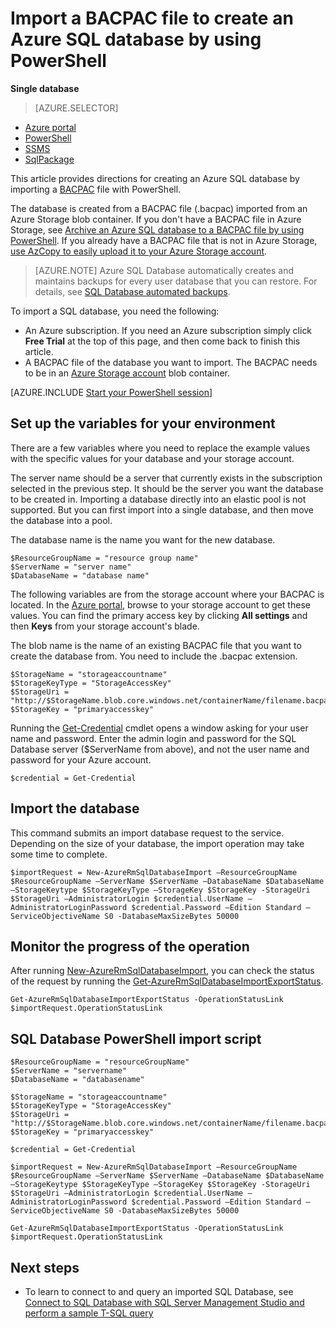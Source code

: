 <properties
    pageTitle="Import a BACPAC file to create an Azure SQL database by using PowerShell | Microsoft Azure"
    description="Import a BACPAC file to create an Azure SQL database by using PowerShell"
    services="sql-database"
    documentationCenter=""
    authors="stevestein"
    manager="jhubbard"
    editor=""/>

<tags
    ms.service="sql-database"
    ms.devlang="NA"
    ms.topic="article"
    ms.tgt_pltfrm="powershell"
    ms.workload="data-management"
    ms.date="08/31/2016"
    ms.author="sstein"/>

# Import a BACPAC file to create an Azure SQL database by using PowerShell

**Single database**

> [AZURE.SELECTOR]
- [Azure portal](sql-database-import.md)
- [PowerShell](sql-database-import-powershell.md)
- [SSMS](sql-database-cloud-migrate-compatible-import-bacpac-ssms.md)
- [SqlPackage](sql-database-cloud-migrate-compatible-import-bacpac-sqlpackage.md)

This article provides directions for creating an Azure SQL database by importing a [BACPAC](https://msdn.microsoft.com/library/ee210546.aspx#Anchor_4) file with PowerShell.

The database is created from a BACPAC file (.bacpac) imported from an Azure Storage blob container. If you don't have a BACPAC file in Azure Storage, see [Archive an Azure SQL database to a BACPAC file by using PowerShell](sql-database-export-powershell.md). If you already have a BACPAC file that is not in Azure Storage, [use AzCopy to easily upload it to your Azure Storage account](../storage/storage-use-azcopy.md#blob-upload).

> [AZURE.NOTE] Azure SQL Database automatically creates and maintains backups for every user database that you can restore. For details, see [SQL Database automated backups](sql-database-automated-backups.md).


To import a SQL database, you need the following:

- An Azure subscription. If you need an Azure subscription simply click **Free Trial** at the top of this page, and then come back to finish this article.
- A BACPAC file of the database you want to import. The BACPAC needs to be in an [Azure Storage account](../storage/storage-create-storage-account.md) blob container.



[AZURE.INCLUDE [Start your PowerShell session](../../includes/sql-database-powershell.md)]



## Set up the variables for your environment

There are a few variables where you need to replace the example values with the specific values for your database and your storage account.

The server name should be a server that currently exists in the subscription selected in the previous step. It should be the server you want the database to be created in. Importing a database directly into an elastic pool is not supported. But you can first import into a single database, and then move the database into a pool.

The database name is the name you want for the new database.

    $ResourceGroupName = "resource group name"
    $ServerName = "server name"
    $DatabaseName = "database name"


The following variables are from the storage account where your BACPAC is located. In the [Azure portal](https://portal.azure.com), browse to your storage account to get these values. You can find the primary access key by clicking **All settings** and then **Keys** from your storage account's blade.

The blob name is the name of an existing BACPAC file that you want to create the database from. You need to include the .bacpac extension.

    $StorageName = "storageaccountname"
    $StorageKeyType = "StorageAccessKey"
    $StorageUri = "http://$StorageName.blob.core.windows.net/containerName/filename.bacpac"
    $StorageKey = "primaryaccesskey"


Running the [Get-Credential](https://msdn.microsoft.com/library/hh849815.aspx) cmdlet opens a window asking for your user name and password. Enter the admin login and password for the SQL Database server ($ServerName from above), and not the user name and password for your Azure account.

    $credential = Get-Credential


## Import the database

This command submits an import database request to the service. Depending on the size of your database, the import operation may take some time to complete.

    $importRequest = New-AzureRmSqlDatabaseImport –ResourceGroupName $ResourceGroupName –ServerName $ServerName –DatabaseName $DatabaseName –StorageKeytype $StorageKeyType –StorageKey $StorageKey -StorageUri $StorageUri –AdministratorLogin $credential.UserName –AdministratorLoginPassword $credential.Password –Edition Standard –ServiceObjectiveName S0 -DatabaseMaxSizeBytes 50000


## Monitor the progress of the operation

After running [New-AzureRmSqlDatabaseImport](https://msdn.microsoft.com/library/mt707793.aspx), you can check the status of the request by running the [Get-AzureRmSqlDatabaseImportExportStatus](https://msdn.microsoft.com/library/mt707794.aspx).

    Get-AzureRmSqlDatabaseImportExportStatus -OperationStatusLink $importRequest.OperationStatusLink



## SQL Database PowerShell import script


    $ResourceGroupName = "resourceGroupName"
    $ServerName = "servername"
    $DatabaseName = "databasename"

    $StorageName = "storageaccountname"
    $StorageKeyType = "StorageAccessKey"
    $StorageUri = "http://$StorageName.blob.core.windows.net/containerName/filename.bacpac"
    $StorageKey = "primaryaccesskey"

    $credential = Get-Credential

    $importRequest = New-AzureRmSqlDatabaseImport –ResourceGroupName $ResourceGroupName –ServerName $ServerName –DatabaseName $DatabaseName –StorageKeytype $StorageKeyType –StorageKey $StorageKey -StorageUri $StorageUri –AdministratorLogin $credential.UserName –AdministratorLoginPassword $credential.Password –Edition Standard –ServiceObjectiveName S0 -DatabaseMaxSizeBytes 50000

    Get-AzureRmSqlDatabaseImportExportStatus -OperationStatusLink $importRequest.OperationStatusLink



## Next steps

- To learn to connect to and query an imported SQL Database, see [Connect to SQL Database with SQL Server Management Studio and perform a sample T-SQL query](sql-database-connect-query-ssms.md)
